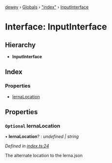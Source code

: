 [dewey](../README.md) › [Globals](../globals.md) › ["index"](../modules/_index_.md) › [InputInterface](_index_.inputinterface.md)

# Interface: InputInterface

## Hierarchy

* **InputInterface**

## Index

### Properties

* [lernaLocation](_index_.inputinterface.md#optional-lernalocation)

## Properties

### `Optional` lernaLocation

• **lernaLocation**? : *undefined | string*

*Defined in [index.ts:24](https://github.com/samrocksc/dewey/blob/2cf792a/src/index.ts#L24)*

The alternate location to the lerna.json
